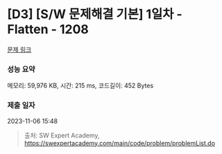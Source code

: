 # [D3] [S/W 문제해결 기본] 1일차 - Flatten - 1208 

[문제 링크](https://swexpertacademy.com/main/code/problem/problemDetail.do?contestProbId=AV139KOaABgCFAYh) 

### 성능 요약

메모리: 59,976 KB, 시간: 215 ms, 코드길이: 452 Bytes

### 제출 일자

2023-11-06 15:48



> 출처: SW Expert Academy, https://swexpertacademy.com/main/code/problem/problemList.do